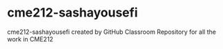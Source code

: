 # cme212-sashayousefi
cme212-sashayousefi created by GitHub Classroom
Repository for all the work in CME212
